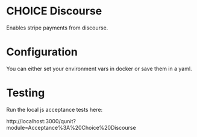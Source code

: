 # CHOICE Discourse

Enables stripe payments from discourse.

# Configuration

You can either set your environment vars in docker or save them in a yaml.

# Testing

Run the local js acceptance tests here:

http://localhost:3000/qunit?module=Acceptance%3A%20Choice%20Discourse
